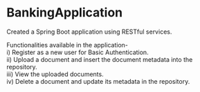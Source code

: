 # BankingApplication
Created a Spring Boot application using RESTful services.

Functionalities available in the application-</br>
  i) Register as a new user for Basic Authentication.</br>
  ii) Upload a document and insert the document metadata into the repository.</br>
  iii) View the uploaded documents.</br>
  iv) Delete a document and update its metadata in the repository.</br>
